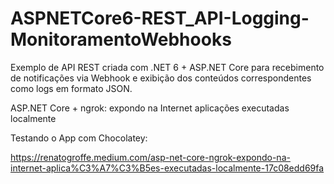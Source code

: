 # ASPNETCore6-REST_API-Logging-MonitoramentoWebhooks
Exemplo de API REST criada com .NET 6 + ASP.NET Core para recebimento de notificações via Webhook e exibição dos conteúdos correspondentes como logs em formato JSON.

ASP.NET Core + ngrok: expondo na Internet aplicações executadas localmente

Testando o App com Chocolatey:

https://renatogroffe.medium.com/asp-net-core-ngrok-expondo-na-internet-aplica%C3%A7%C3%B5es-executadas-localmente-17c08edd69fa
